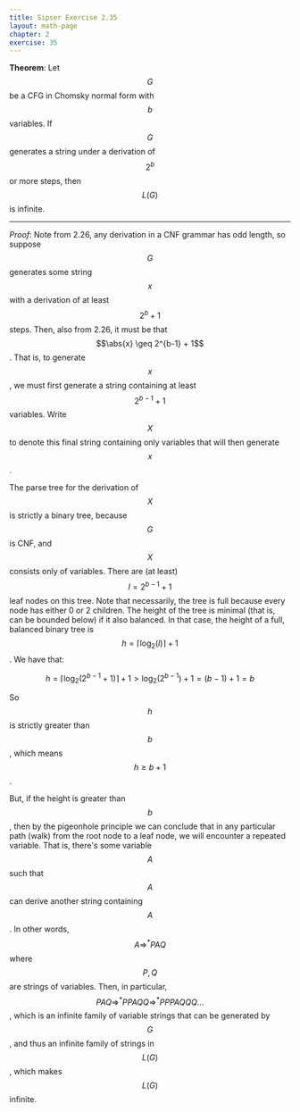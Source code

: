 ```yaml
---
title: Sipser Exercise 2.35
layout: math-page
chapter: 2
exercise: 35
---
```




**Theorem**: Let $$G$$ be a CFG in Chomsky normal form with $$b$$ variables.
If $$G$$ generates a string under a derivation of $$2^b$$ or more steps, then $$L(G)$$ is infinite.

----

*Proof*:
Note from 2.26, any derivation in a CNF grammar has odd length, so suppose $$G$$ generates some string $$x$$ with a derivation of at least $$2^b + 1$$ steps.
Then, also from 2.26, it must be that $$\abs{x} \geq 2^{b-1} + 1$$.
That is, to generate $$x$$, we must first generate a string containing at least $$2^{b-1} + 1$$ variables.
Write $$X$$ to denote this final string containing only variables that will then generate $$x$$.



The parse tree for the derivation of $$X$$ is strictly a binary tree, because $$G$$ is CNF, and $$X$$ consists only of variables.
There are (at least) $$l = 2^{b-1} + 1$$ leaf nodes on this tree.
Note that necessarily, the tree is full because every node has either 0 or 2 children.
The height of the tree is minimal (that is, can be bounded below) if it also balanced.
In that case, the height of a full, balanced binary tree is $$h = \lceil \log_2(l) \rceil + 1$$.
We have that:

$$
h = \lceil \log_2(2^{b-1} + 1) \rceil + 1 > \log_2(2^{b-1}) + 1 = (b-1) + 1 = b
$$

So $$h$$ is strictly greater than $$b$$, which means $$h \geq b+1$$.



But, if the height is greater than $$b$$, then by the pigeonhole principle we can conclude that in any particular path (walk) from the root node to a leaf node, we will encounter a repeated variable.
That is, there's some variable $$A$$ such that $$A$$ can derive another string containing $$A$$.
In other words, $$A \Rightarrow^* PAQ$$ where $$P, Q$$ are strings of variables.
Then, in particular, $$PAQ \Rightarrow^* PPAQQ \Rightarrow^* PPPAQQQ \dots$$,
which is an infinite family of variable strings that can be generated by $$G$$, and thus an infinite family of strings in $$L(G)$$, which makes $$L(G)$$ infinite.

